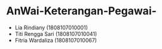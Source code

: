 # AnWai-Keterangan-Pegawai-
- Lia Rindiany (1808107010001)
- Titi Rengga Sari (1808107010041)
- Fitria Wardaliza (1808107010067)
